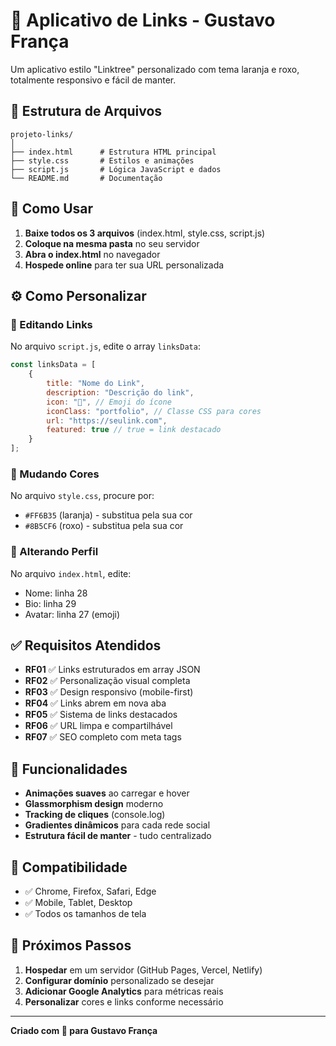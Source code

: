 # 🔗 Aplicativo de Links - Gustavo França

Um aplicativo estilo "Linktree" personalizado com tema laranja e roxo, totalmente responsivo e fácil de manter.

## 📁 Estrutura de Arquivos

```
projeto-links/
│
├── index.html      # Estrutura HTML principal
├── style.css       # Estilos e animações
├── script.js       # Lógica JavaScript e dados
└── README.md       # Documentação
```

## 🚀 Como Usar

1. **Baixe todos os 3 arquivos** (index.html, style.css, script.js)
2. **Coloque na mesma pasta** no seu servidor
3. **Abra o index.html** no navegador
4. **Hospede online** para ter sua URL personalizada

## ⚙️ Como Personalizar

### 📝 Editando Links
No arquivo `script.js`, edite o array `linksData`:

```javascript
const linksData = [
    {
        title: "Nome do Link",
        description: "Descrição do link",
        icon: "🚀", // Emoji do ícone
        iconClass: "portfolio", // Classe CSS para cores
        url: "https://seulink.com",
        featured: true // true = link destacado
    }
];
```

### 🎨 Mudando Cores
No arquivo `style.css`, procure por:
- `#FF6B35` (laranja) - substitua pela sua cor
- `#8B5CF6` (roxo) - substitua pela sua cor

### 👤 Alterando Perfil
No arquivo `index.html`, edite:
- Nome: linha 28
- Bio: linha 29
- Avatar: linha 27 (emoji)

## ✅ Requisitos Atendidos

- **RF01** ✅ Links estruturados em array JSON
- **RF02** ✅ Personalização visual completa
- **RF03** ✅ Design responsivo (mobile-first)
- **RF04** ✅ Links abrem em nova aba
- **RF05** ✅ Sistema de links destacados
- **RF06** ✅ URL limpa e compartilhável
- **RF07** ✅ SEO completo com meta tags

## 🔧 Funcionalidades

- **Animações suaves** ao carregar e hover
- **Glassmorphism design** moderno
- **Tracking de cliques** (console.log)
- **Gradientes dinâmicos** para cada rede social
- **Estrutura fácil de manter** - tudo centralizado

## 📱 Compatibilidade

- ✅ Chrome, Firefox, Safari, Edge
- ✅ Mobile, Tablet, Desktop
- ✅ Todos os tamanhos de tela

## 🎯 Próximos Passos

1. **Hospedar** em um servidor (GitHub Pages, Vercel, Netlify)
2. **Configurar domínio** personalizado se desejar
3. **Adicionar Google Analytics** para métricas reais
4. **Personalizar** cores e links conforme necessário

---

**Criado com 💜 para Gustavo França**